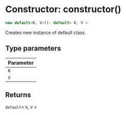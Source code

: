 # Constructor: constructor()

```ts
new default<K, V>(): default< K, V >
```

Creates new instance of default class.

## Type parameters


| Parameter |
| :------ |
| `K` |
| `V` |


## Returns

`default`\< `K`, `V` \>